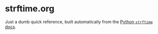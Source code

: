 strftime.org
============

Just a dumb quick reference, built automatically from the [Python `strftime` docs][1].

[1]: http://docs.python.org/2/library/datetime.html#strftime-and-strptime-behavior
